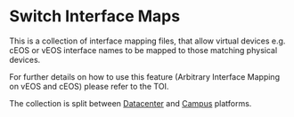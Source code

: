 # Switch Interface Maps
This is a collection of interface mapping files, that allow virtual devices e.g. cEOS or vEOS interface names to be mapped to those matching physical devices. 

For further details on how to use this feature (Arbitrary Interface Mapping on vEOS and cEOS) please refer to the TOI.

The collection is split between [Datacenter](./Datacenter/) and [Campus](./Campus/) platforms.

